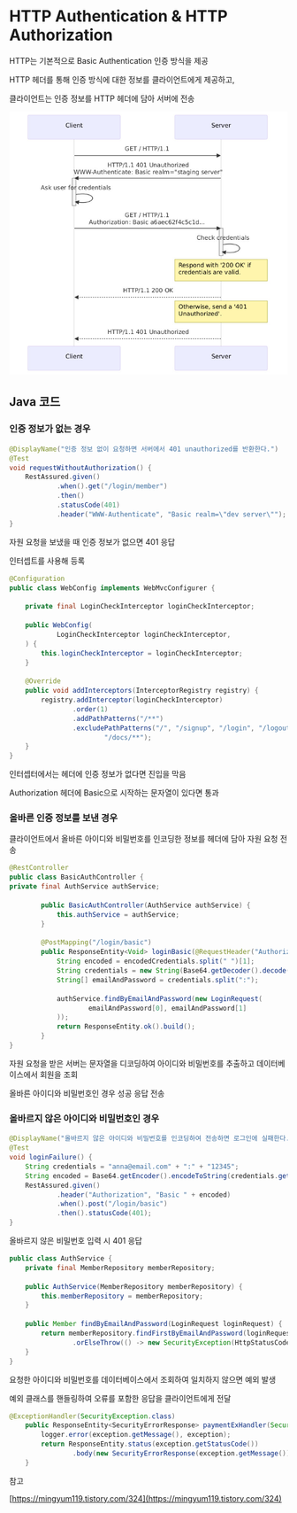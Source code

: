 # HTTP Authentication & HTTP Authorization

HTTP는 기본적으로 Basic Authentication 인증 방식을 제공

HTTP 헤더를 통해 인증 방식에 대한 정보를 클라이언트에게 제공하고,

클라이언트는 인증 정보를 HTTP 헤더에 담아 서버에 전송

![image.png](/spring/img/image.png)

## Java 코드

### 인증 정보가 없는 경우

```java
@DisplayName("인증 정보 없이 요청하면 서버에서 401 unauthorized를 반환한다.")
@Test
void requestWithoutAuthorization() {
    RestAssured.given()
            .when().get("/login/member")
            .then()
            .statusCode(401)
            .header("WWW-Authenticate", "Basic realm=\"dev server\"");
}
```

자원 요청을 보냈을 때 인증 정보가 없으면 401 응답

인터셉트를 사용해 등록

```java
@Configuration
public class WebConfig implements WebMvcConfigurer {

    private final LoginCheckInterceptor loginCheckInterceptor;

    public WebConfig(
            LoginCheckInterceptor loginCheckInterceptor,
    ) {
        this.loginCheckInterceptor = loginCheckInterceptor;
    }

    @Override
    public void addInterceptors(InterceptorRegistry registry) {
        registry.addInterceptor(loginCheckInterceptor)
                .order(1)
                .addPathPatterns("/**")
                .excludePathPatterns("/", "/signup", "/login", "/logout", "/css/**", "/*.ico", "/error", "/js/**",
                        "/docs/**");
    }
}
```

인터셉터에서는 헤더에 인증 정보가 없다면 진입을 막음

Authorization 헤더에 Basic으로 시작하는 문자열이 있다면 통과

### 올바른 인증 정보를 보낸 경우

클라이언트에서 올바른 아이디와 비밀번호를 인코딩한 정보를 헤더에 담아 자원 요청 전송

```java
@RestController
public class BasicAuthController {
private final AuthService authService;

		public BasicAuthController(AuthService authService) {
		    this.authService = authService;
		}
		
		@PostMapping("/login/basic")
		public ResponseEntity<Void> loginBasic(@RequestHeader("Authorization") String encodedCredentials) {
		    String encoded = encodedCredentials.split(" ")[1];
		    String credentials = new String(Base64.getDecoder().decode(encoded));
		    String[] emailAndPassword = credentials.split(":");
		
		    authService.findByEmailAndPassword(new LoginRequest(
		            emailAndPassword[0], emailAndPassword[1]
		    ));
		    return ResponseEntity.ok().build();
		}
}
```

자원 요청을 받은 서버는 문자열을 디코딩하여 아이디와 비밀번호를 추출하고 데이터베이스에서 회원을 조회

올바른 아이디와 비밀번호인 경우 성공 응답 전송

### 올바르지 않은 아이디와 비밀번호인 경우

```java
@DisplayName("올바르지 않은 아이디와 비밀번호를 인코딩하여 전송하면 로그인에 실패한다.")
@Test
void loginFailure() {
    String credentials = "anna@email.com" + ":" + "12345";
    String encoded = Base64.getEncoder().encodeToString(credentials.getBytes());
    RestAssured.given()
            .header("Authorization", "Basic " + encoded)
            .when().post("/login/basic")
            .then().statusCode(401);
}
```

올바르지 않은 비밀번호 입력 시 401 응답

```java
public class AuthService {
    private final MemberRepository memberRepository; 
    
    public AuthService(MemberRepository memberRepository) {
    	this.memberRepository = memberRepository;
    }
	
    public Member findByEmailAndPassword(LoginRequest loginRequest) {
        return memberRepository.findFirstByEmailAndPassword(loginRequest.email(), loginRequest.password())
                .orElseThrow(() -> new SecurityException(HttpStatusCode.valueOf(401), "일치하지 않는 이메일 또는 비밀번호입니다."));
    }   
}

```

요청한 아이디와 비밀번호를 데이터베이스에서 조회하여 일치하지 않으면 예외 발생

예외 클래스를 핸들링하여 오류를 포함한 응답을 클라이언트에게 전달

```java
@ExceptionHandler(SecurityException.class)
    public ResponseEntity<SecurityErrorResponse> paymentExHandler(SecurityException exception) {
        logger.error(exception.getMessage(), exception);
        return ResponseEntity.status(exception.getStatusCode())
                .body(new SecurityErrorResponse(exception.getMessage()));
    }
```

참고

[https://mingyum119.tistory.com/324](https://mingyum119.tistory.com/324)